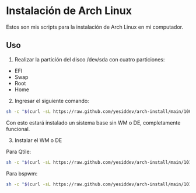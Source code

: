 # Instalación de Arch Linux

Estos son mis scripts para la instalación de Arch Linux en mi computador.

## Uso

1. Realizar la partición del disco /dev/sda con cuatro particiones:
  - EFI
  - Swap
  - Root
  - Home

2. Ingresar el siguiente comando:

```bash
sh -c "$(curl -sL https://raw.github.com/yesiddev/arch-install/main/100-install-base.sh)"
```

Con esto estará instalado un sistema base sin WM o DE, completamente funcional.

3. Instalar el WM o DE

Para Qtile:
```bash
sh -c "$(curl -sL https://raw.github.com/yesiddev/arch-install/main/101-qtile.sh)"
```

Para bspwm:
```bash
sh -c "$(curl -sL https://raw.github.com/yesiddev/arch-install/main/101-bspwm.sh)"
```
